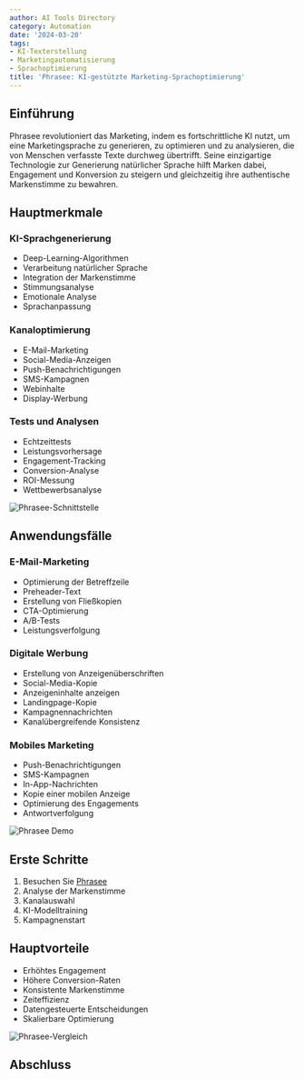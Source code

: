 ```yaml
---
author: AI Tools Directory
category: Automation
date: '2024-03-20'
tags:
- KI-Texterstellung
- Marketingautomatisierung
- Sprachoptimierung
title: 'Phrasee: KI-gestützte Marketing-Sprachoptimierung'
---
```


## Einführung

Phrasee revolutioniert das Marketing, indem es fortschrittliche KI nutzt, um eine Marketingsprache zu generieren, zu optimieren und zu analysieren, die von Menschen verfasste Texte durchweg übertrifft. Seine einzigartige Technologie zur Generierung natürlicher Sprache hilft Marken dabei, Engagement und Konversion zu steigern und gleichzeitig ihre authentische Markenstimme zu bewahren.

## Hauptmerkmale

### KI-Sprachgenerierung
- Deep-Learning-Algorithmen
- Verarbeitung natürlicher Sprache
- Integration der Markenstimme
- Stimmungsanalyse
- Emotionale Analyse
- Sprachanpassung

### Kanaloptimierung
- E-Mail-Marketing
- Social-Media-Anzeigen
- Push-Benachrichtigungen
- SMS-Kampagnen
- Webinhalte
- Display-Werbung

### Tests und Analysen
- Echtzeittests
- Leistungsvorhersage
- Engagement-Tracking
- Conversion-Analyse
- ROI-Messung
- Wettbewerbsanalyse

![Phrasee-Schnittstelle](/imgs/phrasee/interface.jpg)

## Anwendungsfälle

### E-Mail-Marketing
- Optimierung der Betreffzeile
- Preheader-Text
- Erstellung von Fließkopien
- CTA-Optimierung
- A/B-Tests
- Leistungsverfolgung

### Digitale Werbung
- Erstellung von Anzeigenüberschriften
- Social-Media-Kopie
- Anzeigeninhalte anzeigen
- Landingpage-Kopie
- Kampagnennachrichten
- Kanalübergreifende Konsistenz

### Mobiles Marketing
- Push-Benachrichtigungen
- SMS-Kampagnen
- In-App-Nachrichten
- Kopie einer mobilen Anzeige
- Optimierung des Engagements
- Antwortverfolgung

![Phrasee Demo](/imgs/phrasee/demo.jpg)

## Erste Schritte

1. Besuchen Sie [Phrasee](https://phrasee.co)
2. Analyse der Markenstimme
3. Kanalauswahl
4. KI-Modelltraining
5. Kampagnenstart

## Hauptvorteile

- Erhöhtes Engagement
- Höhere Conversion-Raten
- Konsistente Markenstimme
- Zeiteffizienz
- Datengesteuerte Entscheidungen
- Skalierbare Optimierung

![Phrasee-Vergleich](/imgs/phrasee/comparison.jpg)

## Abschluss